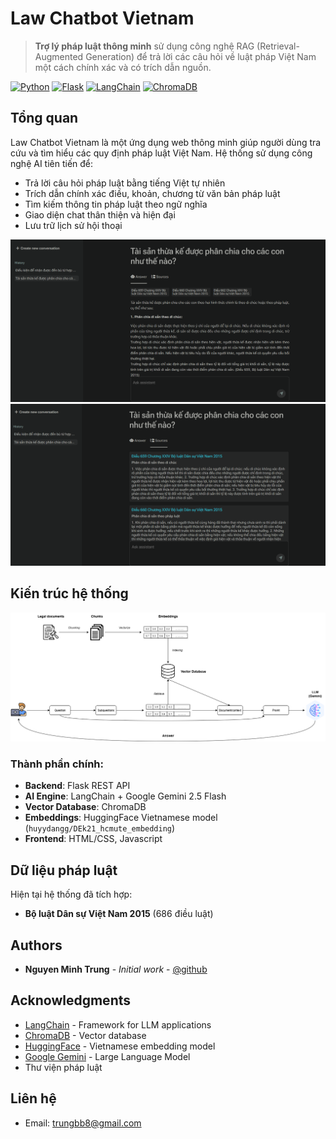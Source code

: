 # Law Chatbot Vietnam

> **Trợ lý pháp luật thông minh** sử dụng công nghệ RAG (Retrieval-Augmented Generation) để trả lời các câu hỏi về luật pháp Việt Nam một cách chính xác và có trích dẫn nguồn.

[![Python](https://img.shields.io/badge/Python-3.8+-blue.svg)](https://www.python.org/downloads/)
[![Flask](https://img.shields.io/badge/Flask-3.1.2-green.svg)](https://flask.palletsprojects.com/)
[![LangChain](https://img.shields.io/badge/LangChain-1.0.0-orange.svg)](https://langchain.com/)
[![ChromaDB](https://img.shields.io/badge/ChromaDB-1.2.0-purple.svg)](https://www.trychroma.com/)

## Tổng quan

Law Chatbot Vietnam là một ứng dụng web thông minh giúp người dùng tra cứu và tìm hiểu các quy định pháp luật Việt Nam. Hệ thống sử dụng công nghệ AI tiên tiến để:

- Trả lời câu hỏi pháp luật bằng tiếng Việt tự nhiên
- Trích dẫn chính xác điều, khoản, chương từ văn bản pháp luật
- Tìm kiếm thông tin pháp luật theo ngữ nghĩa
- Giao diện chat thân thiện và hiện đại
- Lưu trữ lịch sử hội thoại

![Screenshot1](images/screenshot1.png)
![Screenshot2](images/screenshot2.png)

## Kiến trúc hệ thống

![Sơ đồ Kiến trúc Hệ thống](images/system_architecture.png)

### Thành phần chính:

- **Backend**: Flask REST API
- **AI Engine**: LangChain + Google Gemini 2.5 Flash
- **Vector Database**: ChromaDB
- **Embeddings**: HuggingFace Vietnamese model (`huyydangg/DEk21_hcmute_embedding`)
- **Frontend**: HTML/CSS, Javascript

## Dữ liệu pháp luật

Hiện tại hệ thống đã tích hợp:

- **Bộ luật Dân sự Việt Nam 2015** (686 điều luật)

## Authors

- **Nguyen Minh Trung** - _Initial work_ - [@github](https://github.com/trungbb7)

## Acknowledgments

- [LangChain](https://langchain.com/) - Framework for LLM applications
- [ChromaDB](https://www.trychroma.com/) - Vector database
- [HuggingFace](https://huggingface.co/) - Vietnamese embedding model
- [Google Gemini](https://deepmind.google/technologies/gemini/) - Large Language Model
- Thư viện pháp luật

## Liên hệ

- Email: trungbb8@gmail.com
